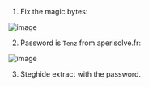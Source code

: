 1. Fix the magic bytes:

![image](https://github.com/RJCyber1/VishwaCTF-2024-Writeups/assets/86359182/c754c0c4-ae7b-4cf1-bdf4-630130a822d8)

2. Password is `Tenz` from aperisolve.fr:

![image](https://github.com/RJCyber1/VishwaCTF-2024-Writeups/assets/86359182/965c6f3c-0e25-45b3-9fe1-a6fa104aa8cc)

3. Steghide extract with the password.
